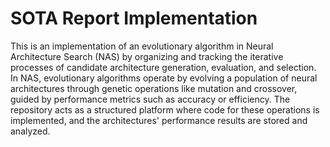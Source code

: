 SOTA Report Implementation
=========================================
This is an implementation of an evolutionary algorithm in Neural Architecture Search (NAS) by organizing and tracking the iterative processes of candidate architecture generation, evaluation, and selection. 
In NAS, evolutionary algorithms operate by evolving a population of neural architectures through genetic operations like mutation and crossover, guided by performance metrics such as accuracy or efficiency. 
The repository acts as a structured platform where code for these operations is implemented, and the architectures' performance results are stored and analyzed.

